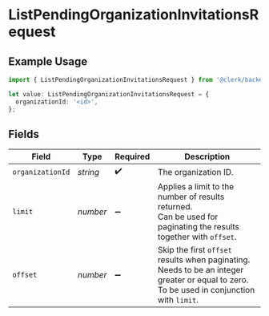 # ListPendingOrganizationInvitationsRequest

## Example Usage

```typescript
import { ListPendingOrganizationInvitationsRequest } from '@clerk/backend-sdk/models/operations';

let value: ListPendingOrganizationInvitationsRequest = {
  organizationId: '<id>',
};
```

## Fields

| Field            | Type     | Required           | Description                                                                                                                                       |
| ---------------- | -------- | ------------------ | ------------------------------------------------------------------------------------------------------------------------------------------------- |
| `organizationId` | _string_ | :heavy_check_mark: | The organization ID.                                                                                                                              |
| `limit`          | _number_ | :heavy_minus_sign: | Applies a limit to the number of results returned.<br/>Can be used for paginating the results together with `offset`.                             |
| `offset`         | _number_ | :heavy_minus_sign: | Skip the first `offset` results when paginating.<br/>Needs to be an integer greater or equal to zero.<br/>To be used in conjunction with `limit`. |
